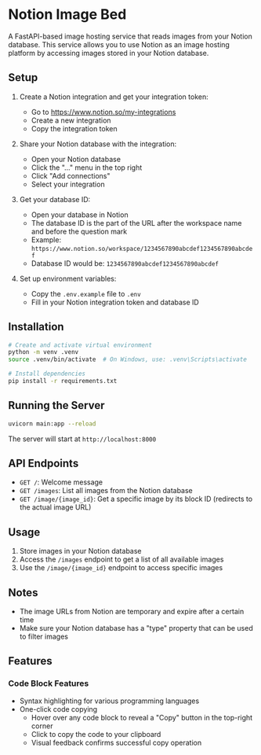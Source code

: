# Notion Image Bed

A FastAPI-based image hosting service that reads images from your Notion database. This service allows you to use Notion as an image hosting platform by accessing images stored in your Notion database.

## Setup

1. Create a Notion integration and get your integration token:
   - Go to https://www.notion.so/my-integrations
   - Create a new integration
   - Copy the integration token

2. Share your Notion database with the integration:
   - Open your Notion database
   - Click the "..." menu in the top right
   - Click "Add connections"
   - Select your integration

3. Get your database ID:
   - Open your database in Notion
   - The database ID is the part of the URL after the workspace name and before the question mark
   - Example: `https://www.notion.so/workspace/1234567890abcdef1234567890abcdef`
   - Database ID would be: `1234567890abcdef1234567890abcdef`

4. Set up environment variables:
   - Copy the `.env.example` file to `.env`
   - Fill in your Notion integration token and database ID

## Installation

```bash
# Create and activate virtual environment
python -m venv .venv
source .venv/bin/activate  # On Windows, use: .venv\Scripts\activate

# Install dependencies
pip install -r requirements.txt
```

## Running the Server

```bash
uvicorn main:app --reload
```

The server will start at `http://localhost:8000`

## API Endpoints

- `GET /`: Welcome message
- `GET /images`: List all images from the Notion database
- `GET /image/{image_id}`: Get a specific image by its block ID (redirects to the actual image URL)

## Usage

1. Store images in your Notion database
2. Access the `/images` endpoint to get a list of all available images
3. Use the `/image/{image_id}` endpoint to access specific images

## Notes

- The image URLs from Notion are temporary and expire after a certain time
- Make sure your Notion database has a "type" property that can be used to filter images

## Features

### Code Block Features
- Syntax highlighting for various programming languages
- One-click code copying
  - Hover over any code block to reveal a "Copy" button in the top-right corner
  - Click to copy the code to your clipboard
  - Visual feedback confirms successful copy operation 